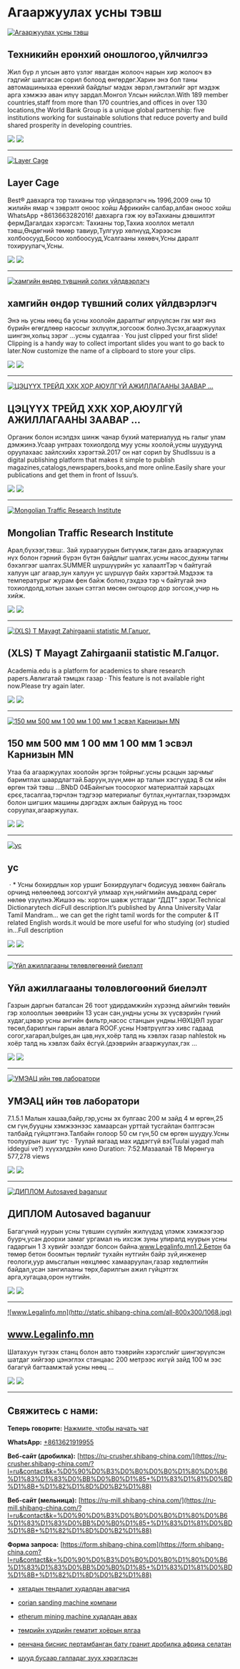 # Агааржуулах усны тэвш

<a href="https://swt.shibang-china.com/?l=ru&img&k=%D0%90%D0%B3%D0%B0%D0%B0%D1%80%D0%B6%D1%83%D1%83%D0%BB%D0%B0%D1%85+%D1%83%D1%81%D0%BD%D1%8B+%D1%82%D1%8D%D0%B2%D1%88" target="_blank">![Агааржуулах усны тэвш](http://static.shibang-china.com/all-800x300/1333.jpg)</a>

## Техникийн ерөнхий оношлогоо,үйлчилгээ
Жил бүр л улсын авто үзлэг явагдан жолооч нарын хир жолооч вэ гэдгийг шалгасан сорил болоод өнгөрдөг.Харин энэ бол таны автомашиныхаа ерөнхий байдлыг мэдэх эврэл,гэмтэлийг эрт мэдэж арга хэмжээ аван илүү зардал.Монгол Улсын нийслэл.With 189 member countries,staff from more than 170 countries,and offices in over 130 locations,the World Bank Group is a unique global partnership: five institutions working for sustainable solutions that reduce poverty and build shared prosperity in developing countries.


<a href="https://whatsapp.shibangsoft.com/WhatsApp.php" target="_blank" title="WhatsApp">![](http://static.shibang-china.com/icon/whatsapp.png)</a> <a href="https://swt.shibang-china.com/?l=ru&icon&k=%D0%90%D0%B3%D0%B0%D0%B0%D1%80%D0%B6%D1%83%D1%83%D0%BB%D0%B0%D1%85+%D1%83%D1%81%D0%BD%D1%8B+%D1%82%D1%8D%D0%B2%D1%88" target="_blank">![](http://static.shibang-china.com/icon/chat-ru.png)</a>

---

<a href="https://swt.shibang-china.com/?l=ru&img&k=%D0%90%D0%B3%D0%B0%D0%B0%D1%80%D0%B6%D1%83%D1%83%D0%BB%D0%B0%D1%85+%D1%83%D1%81%D0%BD%D1%8B+%D1%82%D1%8D%D0%B2%D1%88" target="_blank">![Layer Cage](http://static.shibang-china.com/all-800x300/565.jpg)</a>

## Layer Cage
Best&#174; давхарга тор тахианы тор үйлдвэрлэгч нь 1996,2009 оны 10 жилийн ямар ч зэврэлт оноос хойш Африкийн салбар,албан оноос хойш WhatsApp +8613663282016! давхарга гэж юу вэТахианы дэвшилтэт фермДагалдах хэрэгсэл: Тахианы тор,Тахиа хооллох металл тэвш,Өндөгний төмөр тавиур,Тулгуур хөлнүүд,Хэрээсэн холбоосууд,Босоо холбоосууд,Усалгааны хөхөвч,Усны даралт тохируулагч,Усны.


<a href="https://whatsapp.shibangsoft.com/WhatsApp.php" target="_blank" title="WhatsApp">![](http://static.shibang-china.com/icon/whatsapp.png)</a> <a href="https://swt.shibang-china.com/?l=ru&icon&k=%D0%90%D0%B3%D0%B0%D0%B0%D1%80%D0%B6%D1%83%D1%83%D0%BB%D0%B0%D1%85+%D1%83%D1%81%D0%BD%D1%8B+%D1%82%D1%8D%D0%B2%D1%88" target="_blank">![](http://static.shibang-china.com/icon/chat-ru.png)</a>

---

<a href="https://swt.shibang-china.com/?l=ru&img&k=%D0%90%D0%B3%D0%B0%D0%B0%D1%80%D0%B6%D1%83%D1%83%D0%BB%D0%B0%D1%85+%D1%83%D1%81%D0%BD%D1%8B+%D1%82%D1%8D%D0%B2%D1%88" target="_blank">![хамгийн өндөр түвшний солих үйлдвэрлэгч](http://static.shibang-china.com/all-800x300/966.jpg)</a>

## хамгийн өндөр түвшний солих үйлдвэрлэгч
Энэ нь усны нөөц ба усны хоолойн даралтыг илрүүлсэн гэх мэт янз бүрийн өгөгдлөөр насосыг эхлүүлж,зогсоож болно.Зүсэх,агааржуулах шингэн,хольц зэрэг …усны судалгаа&nbsp;&#0183;&#32;You just clipped your first slide! Clipping is a handy way to collect important slides you want to go back to later.Now customize the name of a clipboard to store your clips.


<a href="https://whatsapp.shibangsoft.com/WhatsApp.php" target="_blank" title="WhatsApp">![](http://static.shibang-china.com/icon/whatsapp.png)</a> <a href="https://swt.shibang-china.com/?l=ru&icon&k=%D0%90%D0%B3%D0%B0%D0%B0%D1%80%D0%B6%D1%83%D1%83%D0%BB%D0%B0%D1%85+%D1%83%D1%81%D0%BD%D1%8B+%D1%82%D1%8D%D0%B2%D1%88" target="_blank">![](http://static.shibang-china.com/icon/chat-ru.png)</a>

---

<a href="https://swt.shibang-china.com/?l=ru&img&k=%D0%90%D0%B3%D0%B0%D0%B0%D1%80%D0%B6%D1%83%D1%83%D0%BB%D0%B0%D1%85+%D1%83%D1%81%D0%BD%D1%8B+%D1%82%D1%8D%D0%B2%D1%88" target="_blank">![ЦЭЦҮҮХ ТРЕЙД ХХК ХОР,АЮУЛГҮЙ АЖИЛЛАГААНЫ ЗААВАР …](http://static.shibang-china.com/all-800x300/1416.jpg)</a>

## ЦЭЦҮҮХ ТРЕЙД ХХК ХОР,АЮУЛГҮЙ АЖИЛЛАГААНЫ ЗААВАР …
Органик болон исэлдэх шинж чанар бүхий материалууд нь галыг улам дэмжинэ.Усаар унтраах тохиолдолд муу усны хоолой,усны шуудуунд оруулахаас зайлсхийх хэрэгтэй.2017 он нат сорил by ShudIssuu is a digital publishing platform that makes it simple to publish magazines,catalogs,newspapers,books,and more online.Easily share your publications and get them in front of Issuu’s.


<a href="https://whatsapp.shibangsoft.com/WhatsApp.php" target="_blank" title="WhatsApp">![](http://static.shibang-china.com/icon/whatsapp.png)</a> <a href="https://swt.shibang-china.com/?l=ru&icon&k=%D0%90%D0%B3%D0%B0%D0%B0%D1%80%D0%B6%D1%83%D1%83%D0%BB%D0%B0%D1%85+%D1%83%D1%81%D0%BD%D1%8B+%D1%82%D1%8D%D0%B2%D1%88" target="_blank">![](http://static.shibang-china.com/icon/chat-ru.png)</a>

---

<a href="https://swt.shibang-china.com/?l=ru&img&k=%D0%90%D0%B3%D0%B0%D0%B0%D1%80%D0%B6%D1%83%D1%83%D0%BB%D0%B0%D1%85+%D1%83%D1%81%D0%BD%D1%8B+%D1%82%D1%8D%D0%B2%D1%88" target="_blank">![Mongolian Traffic Research Institute](http://static.shibang-china.com/all-800x300/1362.jpg)</a>

## Mongolian Traffic Research Institute
Арал,бүхээг,тэвш:. Зай хураагуурын битүүмж,таган дахь агааржуулах нүх болон гэрний бүрэн бүтэн байдлыг шалгах.усны насос,духны тагны бэхэлгээг шалгах.SUMMER шүршүүрийн ус халаалтТэр ч байтугай халуун цаг агаар,зун халуун ус шүршүүр байх хэрэгтэй.Мэдээж та температурыг журам фен байж болно,гэхдээ тэр ч байтугай энэ тохиолдолд,хотын захын сэтгэл мөсөн онгоцоор дор зогсож,учир нь хийж.


<a href="https://whatsapp.shibangsoft.com/WhatsApp.php" target="_blank" title="WhatsApp">![](http://static.shibang-china.com/icon/whatsapp.png)</a> <a href="https://swt.shibang-china.com/?l=ru&icon&k=%D0%90%D0%B3%D0%B0%D0%B0%D1%80%D0%B6%D1%83%D1%83%D0%BB%D0%B0%D1%85+%D1%83%D1%81%D0%BD%D1%8B+%D1%82%D1%8D%D0%B2%D1%88" target="_blank">![](http://static.shibang-china.com/icon/chat-ru.png)</a>

---

<a href="https://swt.shibang-china.com/?l=ru&img&k=%D0%90%D0%B3%D0%B0%D0%B0%D1%80%D0%B6%D1%83%D1%83%D0%BB%D0%B0%D1%85+%D1%83%D1%81%D0%BD%D1%8B+%D1%82%D1%8D%D0%B2%D1%88" target="_blank">![(XLS) T Mayagt Zahirgaanii statistic М.Галцог.](http://static.shibang-china.com/all-800x300/1345.jpg)</a>

## (XLS) T Mayagt Zahirgaanii statistic М.Галцог.
Academia.edu is a platform for academics to share research papers.Авлигатай тэмцэх газар&nbsp;&#0183;&#32;This feature is not available right now.Please try again later.


<a href="https://whatsapp.shibangsoft.com/WhatsApp.php" target="_blank" title="WhatsApp">![](http://static.shibang-china.com/icon/whatsapp.png)</a> <a href="https://swt.shibang-china.com/?l=ru&icon&k=%D0%90%D0%B3%D0%B0%D0%B0%D1%80%D0%B6%D1%83%D1%83%D0%BB%D0%B0%D1%85+%D1%83%D1%81%D0%BD%D1%8B+%D1%82%D1%8D%D0%B2%D1%88" target="_blank">![](http://static.shibang-china.com/icon/chat-ru.png)</a>

---

<a href="https://swt.shibang-china.com/?l=ru&img&k=%D0%90%D0%B3%D0%B0%D0%B0%D1%80%D0%B6%D1%83%D1%83%D0%BB%D0%B0%D1%85+%D1%83%D1%81%D0%BD%D1%8B+%D1%82%D1%8D%D0%B2%D1%88" target="_blank">![150 мм 500 мм 1 00 мм 1 00 мм 1 эсвэл Карнизын MN](http://static.shibang-china.com/all-800x300/26.jpg)</a>

## 150 мм 500 мм 1 00 мм 1 00 мм 1 эсвэл Карнизын MN
Утаа ба агааржуулах хоолойн эргэн тойрныг.усны рсацын зарчмыг баримтлах шаардлагтай.Баруун,зүүн,мөн ар талын хэсгүүдэд 8 см ийн өргөн тэй тэвш …BNbD 04Байнгын тоосорхог материалтай харьцах єрєє,тасалгаа,тэрчлэн тэдгээр материалыг бутлах,нунтаглах,тээрэмдэх болон шигших машины дэргэдэх ажлын байрууд нь тоос соруулах,агааржуулах.


<a href="https://whatsapp.shibangsoft.com/WhatsApp.php" target="_blank" title="WhatsApp">![](http://static.shibang-china.com/icon/whatsapp.png)</a> <a href="https://swt.shibang-china.com/?l=ru&icon&k=%D0%90%D0%B3%D0%B0%D0%B0%D1%80%D0%B6%D1%83%D1%83%D0%BB%D0%B0%D1%85+%D1%83%D1%81%D0%BD%D1%8B+%D1%82%D1%8D%D0%B2%D1%88" target="_blank">![](http://static.shibang-china.com/icon/chat-ru.png)</a>

---

<a href="https://swt.shibang-china.com/?l=ru&img&k=%D0%90%D0%B3%D0%B0%D0%B0%D1%80%D0%B6%D1%83%D1%83%D0%BB%D0%B0%D1%85+%D1%83%D1%81%D0%BD%D1%8B+%D1%82%D1%8D%D0%B2%D1%88" target="_blank">![ус](http://static.shibang-china.com/all-800x300/1043.jpg)</a>

## ус
&nbsp;&#0183;&#32;* Усны бохирдлын хор уршиг Бохирдуулагч бодисууд зөвхөн байгаль орчинд нөлөөлөөд зогсохгүй улмаар хүн,нийгмийн амьдралд сөрөг нөлөө үзүүлнэ.Жишээ нь: хортон шавж устгадаг “ДДТ” зэрэг.Technical Dictionarytech dicFull description.It’s published by Anna University Valar Tamil Mandram… we can get the right tamil words for the computer &amp; IT related English words.it would be more useful for who studying (or) studied in…Full description


<a href="https://whatsapp.shibangsoft.com/WhatsApp.php" target="_blank" title="WhatsApp">![](http://static.shibang-china.com/icon/whatsapp.png)</a> <a href="https://swt.shibang-china.com/?l=ru&icon&k=%D0%90%D0%B3%D0%B0%D0%B0%D1%80%D0%B6%D1%83%D1%83%D0%BB%D0%B0%D1%85+%D1%83%D1%81%D0%BD%D1%8B+%D1%82%D1%8D%D0%B2%D1%88" target="_blank">![](http://static.shibang-china.com/icon/chat-ru.png)</a>

---

<a href="https://swt.shibang-china.com/?l=ru&img&k=%D0%90%D0%B3%D0%B0%D0%B0%D1%80%D0%B6%D1%83%D1%83%D0%BB%D0%B0%D1%85+%D1%83%D1%81%D0%BD%D1%8B+%D1%82%D1%8D%D0%B2%D1%88" target="_blank">![Үйл ажиллагааны төлөвлөгөөний биелэлт](http://static.shibang-china.com/all-800x300/1257.jpg)</a>

## Үйл ажиллагааны төлөвлөгөөний биелэлт
Газрын даргын баталсан 26 тоот удирдамжийн хүрээнд аймгийн төвийн гэр холооллын зөөврийн 13 усан сан,ундны усны эх үүсвэрийн гүний худаг,цэвэр усны ангийн фильтр,насос станцын ундны.НӨХЦӨЛ зураг төсөл,барилгын гарын авлага ROOF.усны Нэвтрүүлгээ хивс гадаад согог,хагарал,bulges,ан цав,нүх,хоёр талд нь хэвлэх газар nahlestok нь хоёр талд нь хэвлэх байх ёсгүй.(дээврийн агааржуулах,гэх …


<a href="https://whatsapp.shibangsoft.com/WhatsApp.php" target="_blank" title="WhatsApp">![](http://static.shibang-china.com/icon/whatsapp.png)</a> <a href="https://swt.shibang-china.com/?l=ru&icon&k=%D0%90%D0%B3%D0%B0%D0%B0%D1%80%D0%B6%D1%83%D1%83%D0%BB%D0%B0%D1%85+%D1%83%D1%81%D0%BD%D1%8B+%D1%82%D1%8D%D0%B2%D1%88" target="_blank">![](http://static.shibang-china.com/icon/chat-ru.png)</a>

---

<a href="https://swt.shibang-china.com/?l=ru&img&k=%D0%90%D0%B3%D0%B0%D0%B0%D1%80%D0%B6%D1%83%D1%83%D0%BB%D0%B0%D1%85+%D1%83%D1%81%D0%BD%D1%8B+%D1%82%D1%8D%D0%B2%D1%88" target="_blank">![УМЭАЦ ийн төв лаборатори](http://static.shibang-china.com/all-800x300/1329.jpg)</a>

## УМЭАЦ ийн төв лаборатори
7.1.5.1 Малын хашаа,байр,гэр,усны эх булгаас 200 м зайд 4 м өргөн,25 см гүн,бууцны хэмжээнээс хамаарсан урттай тусгайлан бэлтгэсэн талбайд гүйцэтгэнэ.Талбайн голоор 50 см гүн,50 см өргөн шуудуу.Усны тоолуурын ашиг тус&nbsp;&#0183;&#32;Туулай яагаад мах иддэггүй вэ(Tuulai yagad mah iddegui ve?) хүүхэлдэйн кино Duration: 7:52.Мазаалай ТВ Мөрөнгуа 577,278 views


<a href="https://whatsapp.shibangsoft.com/WhatsApp.php" target="_blank" title="WhatsApp">![](http://static.shibang-china.com/icon/whatsapp.png)</a> <a href="https://swt.shibang-china.com/?l=ru&icon&k=%D0%90%D0%B3%D0%B0%D0%B0%D1%80%D0%B6%D1%83%D1%83%D0%BB%D0%B0%D1%85+%D1%83%D1%81%D0%BD%D1%8B+%D1%82%D1%8D%D0%B2%D1%88" target="_blank">![](http://static.shibang-china.com/icon/chat-ru.png)</a>

---

<a href="https://swt.shibang-china.com/?l=ru&img&k=%D0%90%D0%B3%D0%B0%D0%B0%D1%80%D0%B6%D1%83%D1%83%D0%BB%D0%B0%D1%85+%D1%83%D1%81%D0%BD%D1%8B+%D1%82%D1%8D%D0%B2%D1%88" target="_blank">![ДИПЛОМ Autosaved baganuur](http://static.shibang-china.com/all-800x300/159.jpg)</a>

## ДИПЛОМ Autosaved baganuur
Багагүний нуурын усны түвшин сүүлийн жилүүдэд үлэмж хэмжээгээр буурч,усан доорхи замаг ургамал нь ихсэж зуны улиралд нуурын усны гадаргын 1 3 хувийг эзэлдэг болсон байна.www.Legalinfo.mn1.2.Бетон ба төмөр бетон боомтын төрлийг тухайн нутгийн байр зүй,инженер геологи,уур амьсгалын нөхцлөөс хамааруулан,газар хөдлөлтийн байдал,усан зангилааны төрх,барилгын ажил гүйцэтгэх арга,хугацаа,орон нутгийн.


<a href="https://whatsapp.shibangsoft.com/WhatsApp.php" target="_blank" title="WhatsApp">![](http://static.shibang-china.com/icon/whatsapp.png)</a> <a href="https://swt.shibang-china.com/?l=ru&icon&k=%D0%90%D0%B3%D0%B0%D0%B0%D1%80%D0%B6%D1%83%D1%83%D0%BB%D0%B0%D1%85+%D1%83%D1%81%D0%BD%D1%8B+%D1%82%D1%8D%D0%B2%D1%88" target="_blank">![](http://static.shibang-china.com/icon/chat-ru.png)</a>

---

<a href="https://swt.shibang-china.com/?l=ru&img&k=%D0%90%D0%B3%D0%B0%D0%B0%D1%80%D0%B6%D1%83%D1%83%D0%BB%D0%B0%D1%85+%D1%83%D1%81%D0%BD%D1%8B+%D1%82%D1%8D%D0%B2%D1%88" target="_blank">![www.Legalinfo.mn](http://static.shibang-china.com/all-800x300/1068.jpg)</a>

## www.Legalinfo.mn
Шатахуун түгээх станц болон авто тээврийн хэрэгслийг шингэрүүлсэн шатдаг хийгээр цэнэглэх станцаас 200 метрээс ихгүй зайд 100 м ээс багагүй багтаамжтай усны нөөц …

<a href="https://whatsapp.shibangsoft.com/WhatsApp.php" target="_blank" title="WhatsApp">![](http://static.shibang-china.com/icon/whatsapp.png)</a> <a href="https://swt.shibang-china.com/?l=ru&icon&k=%D0%90%D0%B3%D0%B0%D0%B0%D1%80%D0%B6%D1%83%D1%83%D0%BB%D0%B0%D1%85+%D1%83%D1%81%D0%BD%D1%8B+%D1%82%D1%8D%D0%B2%D1%88" target="_blank">![](http://static.shibang-china.com/icon/chat-ru.png)</a>

---
## Свяжитесь с нами:

**Теперь говорите:** [Нажмите, чтобы начать чат](https://swt.shibang-china.com?l=ru&contact&k=%D0%90%D0%B3%D0%B0%D0%B0%D1%80%D0%B6%D1%83%D1%83%D0%BB%D0%B0%D1%85+%D1%83%D1%81%D0%BD%D1%8B+%D1%82%D1%8D%D0%B2%D1%88)

**WhatsApp:**  [+8613621919955](https://whatsapp.shibangsoft.com/WhatsApp.php)

**Веб-сайт (дробилка):** [https://ru-crusher.shibang-china.com/](https://ru-crusher.shibang-china.com/?l=ru&contact&k=%D0%90%D0%B3%D0%B0%D0%B0%D1%80%D0%B6%D1%83%D1%83%D0%BB%D0%B0%D1%85+%D1%83%D1%81%D0%BD%D1%8B+%D1%82%D1%8D%D0%B2%D1%88)

**Веб-сайт (мельница):** [https://ru-mill.shibang-china.com/](https://ru-mill.shibang-china.com/?l=ru&contact&k=%D0%90%D0%B3%D0%B0%D0%B0%D1%80%D0%B6%D1%83%D1%83%D0%BB%D0%B0%D1%85+%D1%83%D1%81%D0%BD%D1%8B+%D1%82%D1%8D%D0%B2%D1%88)

**Форма запроса:** [https://form.shibang-china.com](https://form.shibang-china.com?l=ru&contact&k=%D0%90%D0%B3%D0%B0%D0%B0%D1%80%D0%B6%D1%83%D1%83%D0%BB%D0%B0%D1%85+%D1%83%D1%81%D0%BD%D1%8B+%D1%82%D1%8D%D0%B2%D1%88)

* [хятадын тендалит худалдан авагчид](../129/%D1%85%D1%8F%D1%82%D0%B0%D0%B4%D1%8B%D0%BD%20%D1%82%D0%B5%D0%BD%D0%B4%D0%B0%D0%BB%D0%B8%D1%82%20%D1%85%D1%83%D0%B4%D0%B0%D0%BB%D0%B4%D0%B0%D0%BD%20%D0%B0%D0%B2%D0%B0%D0%B3%D1%87%D0%B8%D0%B4.md)

* [corian sanding machine компани](../127/corian%20sanding%20machine%20%D0%BA%D0%BE%D0%BC%D0%BF%D0%B0%D0%BD%D0%B8.md)

* [etherum mining machine худалдан авах](../127/etherum%20mining%20machine%20%D1%85%D1%83%D0%B4%D0%B0%D0%BB%D0%B4%D0%B0%D0%BD%20%D0%B0%D0%B2%D0%B0%D1%85.md)

* [төмрийн хүдрийн гематит хоёрын ялгаа](../127/%D1%82%D3%A9%D0%BC%D1%80%D0%B8%D0%B9%D0%BD%20%D1%85%D2%AF%D0%B4%D1%80%D0%B8%D0%B9%D0%BD%20%D0%B3%D0%B5%D0%BC%D0%B0%D1%82%D0%B8%D1%82%20%D1%85%D0%BE%D1%91%D1%80%D1%8B%D0%BD%20%D1%8F%D0%BB%D0%B3%D0%B0%D0%B0.md)

* [ренчана биснис пертамбанган бату гранит дробилка африка селатан](../126/%D1%80%D0%B5%D0%BD%D1%87%D0%B0%D0%BD%D0%B0%20%D0%B1%D0%B8%D1%81%D0%BD%D0%B8%D1%81%20%D0%BF%D0%B5%D1%80%D1%82%D0%B0%D0%BC%D0%B1%D0%B0%D0%BD%D0%B3%D0%B0%D0%BD%20%D0%B1%D0%B0%D1%82%D1%83%20%D0%B3%D1%80%D0%B0%D0%BD%D0%B8%D1%82%20%D0%B4%D1%80%D0%BE%D0%B1%D0%B8%D0%BB%D0%BA%D0%B0%20%D0%B0%D1%84%D1%80%D0%B8%D0%BA%D0%B0%20%D1%81%D0%B5%D0%BB%D0%B0%D1%82%D0%B0%D0%BD.md)

* [шууд бусаар галладаг зуух хэрэглэсэн](../129/%D1%88%D1%83%D1%83%D0%B4%20%D0%B1%D1%83%D1%81%D0%B0%D0%B0%D1%80%20%D0%B3%D0%B0%D0%BB%D0%BB%D0%B0%D0%B4%D0%B0%D0%B3%20%D0%B7%D1%83%D1%83%D1%85%20%D1%85%D1%8D%D1%80%D1%8D%D0%B3%D0%BB%D1%8D%D1%81%D1%8D%D0%BD.md)